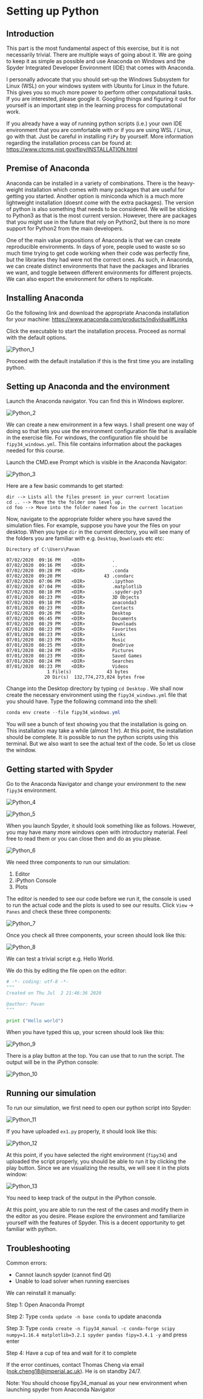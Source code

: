 # Setting up Python

## Introduction

This part is the most fundamental aspect of this exercise, but it is not necessarily trivial. There are multiple ways of going about it. We are going to keep it as simple as possible and use Anaconda on Windows and the Spyder Integrated Developer Environment (IDE) that comes with Anaconda.

I personally advocate that you should set-up the  Windows Subsystem for Linux (WSL) on your windows system with Ubuntu for Linux in the future. This gives you so much more power to perform other computational tasks. If you are interested, please google it. Googling things and figuring it out for yourself is an important step in the learning process for computational work. 

If you already have a way of running python scripts (i.e.) your own IDE environment that you are comfortable with or if you are using WSL / Linux, go with that. Just be careful in installing `FiPy` by yourself. More information regarding the installation process can be found at: https://www.ctcms.nist.gov/fipy/INSTALLATION.html

## Premise of Anaconda

Anaconda can be installed in a variety of combinations. There is the heavy-weight installation which comes with many packages that are useful for getting you started. Another option is miniconda which is a much more lightweight installation (doesnt come with the extra packages). The version of python is also something that needs to be considered. We will be sticking to Python3 as that is the most current version. However, there are packages that you might use in the future that rely on Python2, but there is no more support for Python2 from the main developers. 

One of the main value propositions of Anaconda is that we can create reproducible environments. In days of yore, people used to waste so so much time trying to get code working when their code was perfectly fine, but the libraries they had were not the correct ones.  As such, in Anaconda, we can create distinct environments that have the packages and libraries we want, and toggle between different environments for different projects. We can also export the environment for others to replicate. 

## Installing Anaconda

Go the following link and download the appropriate Anaconda installation for your machine:  https://www.anaconda.com/products/individual#Links

Click the executable to start the installation process. Proceed as normal with the default options. 

![Python_1](C:\Users\CE-KPI15\Projects\pde-Solver-Course\Setup\Python_1.PNG)

Proceed with the default installation if this is the first time you are installing python.

## Setting up Anaconda and the environment

Launch the Anaconda navigator. You can find this in Windows explorer. 

![Python_2](C:\Users\CE-KPI15\Projects\pde-Solver-Course\Setup\Python_2.png)

We can create a new environment in a few ways. I shall present one way of doing so that lets you use the environment configuration file that is available in the exercise file. For windows, the configuration file should be `fipy34_windows.yml`. This file contains information about the packages needed for this course. 

Launch the CMD.exe Prompt which is visible in the Anaconda Navigator: 

![Python_3](C:\Users\CE-KPI15\Projects\pde-Solver-Course\Setup\Python_3.PNG)

Here are a few basic commands to get started: 

```
dir --> Lists all the files present in your current location
cd .. --> Move the the folder one level up. 
cd foo --> Move into the folder named foo in the current location
```

Now, navigate to the appropriate folder where you have saved the simulation files. For example, suppose you have your the files on your desktop. When you type `dir` in the current directory, you will see many of the folders you are familiar with e.g. `Desktop`, `Downloads` etc etc:

```
Directory of C:\Users\Pavan

07/02/2020  09:16 PM    <DIR>          .
07/02/2020  09:16 PM    <DIR>          ..
07/02/2020  09:28 PM    <DIR>          .conda
07/02/2020  09:20 PM                43 .condarc
07/02/2020  07:06 PM    <DIR>          .ipython
07/02/2020  07:04 PM    <DIR>          .matplotlib
07/02/2020  08:18 PM    <DIR>          .spyder-py3
07/01/2020  08:23 PM    <DIR>          3D Objects
07/02/2020  09:18 PM    <DIR>          anaconda3
07/01/2020  08:23 PM    <DIR>          Contacts
07/02/2020  09:26 PM    <DIR>          Desktop
07/02/2020  06:45 PM    <DIR>          Documents
07/02/2020  08:29 PM    <DIR>          Downloads
07/01/2020  08:23 PM    <DIR>          Favorites
07/01/2020  08:23 PM    <DIR>          Links
07/01/2020  08:23 PM    <DIR>          Music
07/01/2020  08:25 PM    <DIR>          OneDrive
07/01/2020  08:24 PM    <DIR>          Pictures
07/01/2020  08:23 PM    <DIR>          Saved Games
07/01/2020  08:24 PM    <DIR>          Searches
07/01/2020  08:23 PM    <DIR>          Videos
               1 File(s)             43 bytes
              20 Dir(s)  132,774,273,024 bytes free
```

Change into the Desktop directory by typing `cd Desktop` . We shall now create the necessary environment using the `fipy34_windows.yml` file that you should have. Type the following command into the shell: 

```powershell
conda env create --file fipy34_windows.yml
```

You will see a bunch of text showing you that the installation is going on. This installation may take a while (almost 1 hr). At this point, the installation should be complete. It is possible to run the python scripts using this terminal. But we also want to see the actual text of the code. So let us close the window. 

## Getting started with Spyder

Go to the Anaconda Navigator and change your environment to the new `fipy34` environment. 

![Python_4](C:\Users\CE-KPI15\Projects\pde-Solver-Course\Setup\Python_4.png)

![Python_5](C:\Users\CE-KPI15\Projects\pde-Solver-Course\Setup\Python_5.png)

When you launch Spyder, it should look something like as follows. However, you may have many more windows open with introductory material. Feel free to read them or you can close then and do as you please. 

![Python_6](C:\Users\CE-KPI15\Projects\pde-Solver-Course\Setup\Python_6.png)

We need three components to run our simulation: 

1. Editor
2. iPython Console
3. Plots

The editor is needed to see our code before we run it, the console is used to run the actual code and the plots is used to see our results. Click `View` -> `Panes` and check these three components:

![Python_7](C:\Users\CE-KPI15\Projects\pde-Solver-Course\Setup\Python_7.png)

Once you check all three components, your screen should look like this:

![Python_8](C:\Users\CE-KPI15\Projects\pde-Solver-Course\Setup\Python_8.png)

We can test a trivial script e.g. Hello World. 

We do this by editing the file open on the editor: 

```python
# -*- coding: utf-8 -*-
"""
Created on Thu Jul  2 21:46:36 2020

@author: Pavan
"""

print ("Hello world")
```

When you have typed this up, your screen should look like this: 

![Python_9](C:\Users\CE-KPI15\Projects\pde-Solver-Course\Setup\Python_9.png)

There is a play button at the top. You can use that to run the script. The output will be in the iPython console:

![Python_10](C:\Users\CE-KPI15\Projects\pde-Solver-Course\Setup\Python_10.png)


## Running our simulation

To run our simulation, we first need to open our python script into Spyder: 

![Python_11](C:\Users\CE-KPI15\Projects\pde-Solver-Course\Setup\Python_11.png)

If you have uploaded `ex1.py` properly, it should look like this: 

![Python_12](C:\Users\CE-KPI15\Projects\pde-Solver-Course\Setup\Python_12.png)

At this point, if you have selected the right environment (`fipy34`) and uploaded the script properly, you should be able to run it by clicking the play button. Since we are visualizing the results, we will see it in the plots window: 

![Python_13](C:\Users\CE-KPI15\Projects\pde-Solver-Course\Setup\Python_13.png)

You need to keep track of the output in the iPython console. 

At this point, you are able to run the rest of the cases and modify them in the editor as you desire. Please explore the environment and familiarize yourself with the features of Spyder. This is a decent opportunity to get familiar with python. 


## Troubleshooting

Common errors:

- Cannot launch spyder (cannot find Qt)
- Unable to load solver when running exercises

We can reinstall it manually:

Step 1: Open Anaconda Prompt

Step 2: Type `conda update -n base conda` to update anaconda

Step 3: Type `conda create -n fipy34_manual -c conda-forge scipy numpy=1.16.4 matplotlib=3.2.1 spyder pandas fipy=3.4.1 -y` and press enter

Step 4: Have a cup of tea and wait for it to complete


If the error continues, contact Thomas Cheng via email (nok.cheng18@imperial.ac.uk). He is on standby 24/7.

Note: You should choose fipy34_manual as your new environment when launching spyder from Anaconda Navigator
